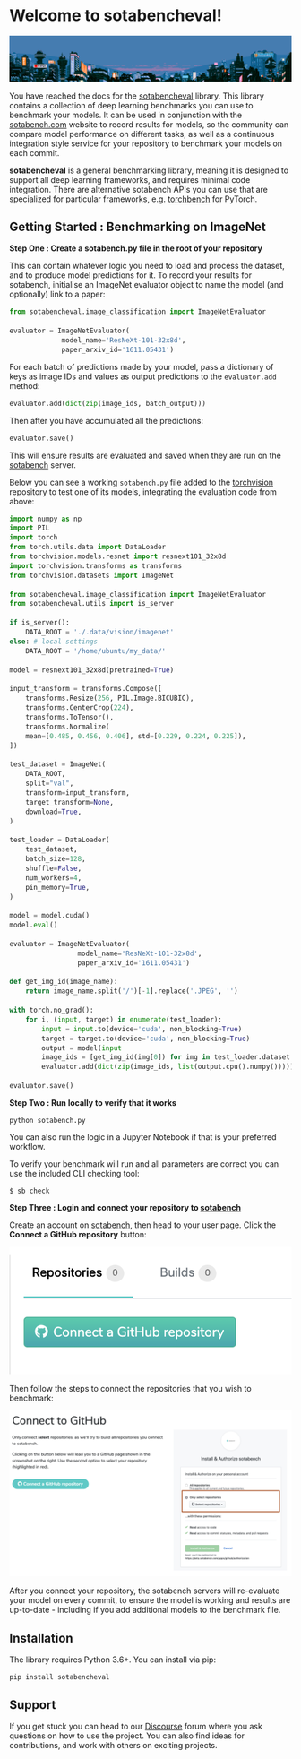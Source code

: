 # Welcome to sotabencheval!

![SotaBench](img/banner.png)

You have reached the docs for the [sotabencheval](https://github.com/paperswithcvode/sotabencheval) library. This library contains a collection of deep learning benchmarks you can use to
benchmark your models. It can be used in conjunction with the 
[sotabench.com](http://www.sotabench.com) website to record results for models, so the community
can compare model performance on different tasks, as well as a continuous integration style
service for your repository to benchmark your models on each commit.

**sotabencheval** is a general benchmarking library, meaning it is designed to support all deep learning frameworks, 
and requires minimal code integration. There are alternative sotabench APIs you can use that are
specialized for particular frameworks, e.g. [torchbench](https://github.com/paperswithcode/torchbench) for PyTorch.


## Getting Started : Benchmarking on ImageNet

**Step One : Create a sotabench.py file in the root of your repository**

This can contain whatever logic you need to load and process the dataset, and to 
produce model predictions for it. To record your results for sotabench, initialise
an ImageNet evaluator object to name the model (and optionally) link to a paper:

``` python
from sotabencheval.image_classification import ImageNetEvaluator

evaluator = ImageNetEvaluator(
             model_name='ResNeXt-101-32x8d',
             paper_arxiv_id='1611.05431')
```

For each batch of predictions made by your model, pass a dictionary of keys as image IDs and values as 
output predictions to the `evaluator.add` method:

``` python
evaluator.add(dict(zip(image_ids, batch_output)))
```
Then after you have accumulated all the predictions:

``` python
evaluator.save()
```

This will ensure results are evaluated and saved when they are run on the [sotabench](http://www.sotabench.com) server.

Below you can see a working `sotabench.py` file added to the [torchvision](https://github.com/pytorch/vision) repository 
to test one of its models, integrating the evaluation code from above:

``` python
import numpy as np
import PIL
import torch
from torch.utils.data import DataLoader
from torchvision.models.resnet import resnext101_32x8d
import torchvision.transforms as transforms
from torchvision.datasets import ImageNet

from sotabencheval.image_classification import ImageNetEvaluator
from sotabencheval.utils import is_server

if is_server():
    DATA_ROOT = './.data/vision/imagenet'
else: # local settings
    DATA_ROOT = '/home/ubuntu/my_data/'

model = resnext101_32x8d(pretrained=True)

input_transform = transforms.Compose([
    transforms.Resize(256, PIL.Image.BICUBIC),
    transforms.CenterCrop(224),
    transforms.ToTensor(),
    transforms.Normalize(
    mean=[0.485, 0.456, 0.406], std=[0.229, 0.224, 0.225]),
])

test_dataset = ImageNet(
    DATA_ROOT,
    split="val",
    transform=input_transform,
    target_transform=None,
    download=True,
)

test_loader = DataLoader(
    test_dataset,
    batch_size=128,
    shuffle=False,
    num_workers=4,
    pin_memory=True,
)

model = model.cuda()
model.eval()

evaluator = ImageNetEvaluator(
                 model_name='ResNeXt-101-32x8d',
                 paper_arxiv_id='1611.05431')

def get_img_id(image_name):
    return image_name.split('/')[-1].replace('.JPEG', '')

with torch.no_grad():
    for i, (input, target) in enumerate(test_loader):
        input = input.to(device='cuda', non_blocking=True)
        target = target.to(device='cuda', non_blocking=True)
        output = model(input
        image_ids = [get_img_id(img[0]) for img in test_loader.dataset.imgs[i*test_loader.batch_size:(i+1)*test_loader.batch_size]]
        evaluator.add(dict(zip(image_ids, list(output.cpu().numpy()))))
    
evaluator.save()
```

**Step Two : Run locally to verify that it works** 

```
python sotabench.py
```

You can also run the logic in a Jupyter Notebook if that is your preferred workflow.

To verify your benchmark will run and all parameters are correct you can use the included CLI checking tool:

```
$ sb check
```

**Step Three : Login and connect your repository to [sotabench](http://www.sotabench.com)**

Create an account on [sotabench](http://www.sotabench.com), then head to your user page. Click the
**Connect a GitHub repository** button:

![SotaBench](img/connect.png)

Then follow the steps to connect the repositories that you wish to benchmark:

![SotaBench](img/connect2.png)


After you connect your repository, the sotabench servers will re-evaluate your model on every commit, 
to ensure the model is working and results are up-to-date - including if you add additional models to the benchmark file.

## Installation

The library requires Python 3.6+. You can install via pip:

```
pip install sotabencheval
```

## Support

If you get stuck you can head to our [Discourse](http://forum.sotabench.com) forum where you ask
questions on how to use the project. You can also find ideas for contributions,
and work with others on exciting projects.